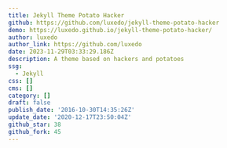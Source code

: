 ```yaml
---
title: Jekyll Theme Potato Hacker
github: https://github.com/luxedo/jekyll-theme-potato-hacker
demo: https://luxedo.github.io/jekyll-theme-potato-hacker/
author: luxedo
author_link: https://github.com/luxedo
date: 2023-11-29T03:33:29.186Z
description: A theme based on hackers and potatoes
ssg:
  - Jekyll
css: []
cms: []
category: []
draft: false
publish_date: '2016-10-30T14:35:26Z'
update_date: '2020-12-17T23:50:04Z'
github_star: 38
github_fork: 45
---
```

